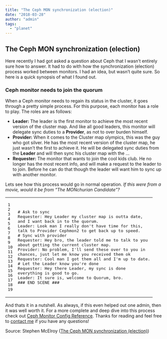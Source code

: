 ```yaml
---
title: "The Ceph MON synchronization (election)"
date: "2018-03-28"
author: "admin"
tags: 
  - "planet"
---
```


## The Ceph MON synchronization (election)

Here recently I had got asked a question about Ceph that I wasn’t entirely sure how to answer. It had to do with how the synchronization (election) process worked between monitors. I had an idea, but wasn’t quite sure. So here is a quick synopsis of what I found out.

### Ceph monitor needs to join the quorum

When a Ceph monitor needs to regain its status in the cluster, it goes through a pretty simple process. For this purpose, each monitor has a role to play. The roles are as follows:

- **Leader:** The leader is the first monitor to achieve the most recent version of the cluster map. And like all good leaders, this monitor will delegate sync duties to a **Provider**, as not to over burden himself.
- **Provider:** When it comes to the Cluster map olympics, this was the guy who got silver. He has the most recent version of the cluster map, he just wasn’t the first to achieve it. He will be delegated sync duties from the **Leader** and will then sync his cluster map with the …
- **Requester:** The monitor that wants to join the cool kids club. He no longer has the most recent info, and will make a request to the leader to to join. Before he can do that though the leader will want him to sync up with another monitor.

Lets see how this process would go in normal operation. _If this were from a movie, would it be from “The MONchurian Candidate”?_

<table><tbody><tr><td class="gutter"><pre><div class="line">1</div><div class="line">2</div><div class="line">3</div><div class="line">4</div><div class="line">5</div><div class="line">6</div><div class="line">7</div><div class="line">8</div><div class="line">9</div><div class="line">10</div><div class="line">11</div><div class="line">12</div><div class="line">13</div><div class="line">14</div><div class="line">15</div><div class="line">16</div><div class="line">17</div><div class="line">18</div><div class="line">19</div></pre></td><td class="code"><pre><div class="line"># Ask to sync</div><div class="line">Requester: Hey Leader my cluster map is outta date,</div><div class="line">and I want back in to the quorum.</div><div class="line">Leader: Look man I really don't have time for this,</div><div class="line">talk to Provider Cephmon2 to get back up to speed.</div><div class="line"></div><div class="line"># Sync with provider</div><div class="line">Requester: Hey bro, the leader told me to talk to you</div><div class="line">about getting the current cluster map.</div><div class="line">Provider: No problem, I'll send these over to you in</div><div class="line">chances, just let me know you received them ok</div><div class="line">Requester: Cool man I got them all and I'm up to date.</div><div class="line"></div><div class="line"># Let the Leader know you're done</div><div class="line">Requester: Hey there Leader, my sync is done</div><div class="line">everything is good to go.</div><div class="line">Leader: It sure is, welcome to Quorum, bro.</div><div class="line"></div><div class="line">### END SCENE ###</div></pre></td></tr></tbody></table>

And thats it in a nutshell. As always, if this even helped out one admin, then it was well worth it. For a more complete and deep dive into this process check out [Ceph Monitor Config Reference](http://docs.ceph.com/docs/jewel/rados/configuration/mon-config-ref/). Thanks for reading and feel free to [contact me](magusnebula@gmail.com) if you have any questions!

Source: Stephen McElroy ([The Ceph MON synchronization (election)](http://obsidiancreeper.com/2018/03/28/The-Ceph-MON-synchronization-election/))
